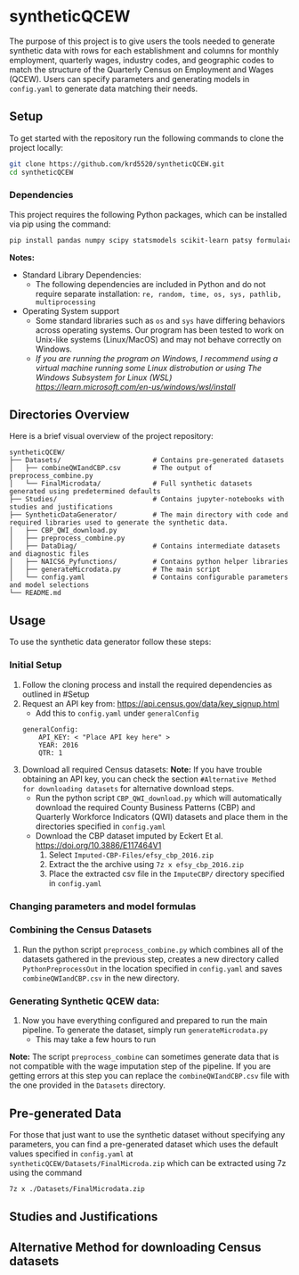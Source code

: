 
# syntheticQCEW
The purpose of this project is to give users the tools needed to generate synthetic data with rows for each establishment and columns for monthly employment, quarterly wages, industry codes, and geographic codes to match the structure of the Quarterly Census on Employment and Wages (QCEW). Users can specify parameters and generating models in `config.yaml` to generate data matching their needs.


## Setup
To get started with the repository run the following commands to clone the project locally:
```bash
git clone https://github.com/krd5520/syntheticQCEW.git
cd syntheticQCEW
```
### Dependencies
This project requires the following Python packages, which can be installed via pip using the command:
```bash
pip install pandas numpy scipy statsmodels scikit-learn patsy formulaic pyyaml tqdm
```
**Notes:**
* Standard Library Dependencies:
  * The following dependencies are included in Python and do not require separate installation: `re, random, time, os, sys, pathlib, multiprocessing`
* Operating System support
  * Some standard libraries such as `os` and `sys` have differing behaviors across operating systems. Our program has been tested to work on Unix-like systems (Linux/MacOS) and may not behave correctly on Windows.
  * *If you are running the program on Windows, I recommend using a virtual machine running some Linux distrobution or using The Windows Subsystem for Linux (WSL) https://learn.microsoft.com/en-us/windows/wsl/install*

## Directories Overview
Here is a brief visual overview of the project repository:
```
syntheticQCEW/
├── Datasets/               		# Contains pre-generated datasets
│   ├── combineQWIandCBP.csv    	# The output of preprocess_combine.py
│   └── FinalMicrodata/				# Full synthetic datasets generated using predetermined defaults
├── Studies/						# Contains jupyter-notebooks with studies and justifications
├── SyntheticDataGenerator/			# The main directory with code and required libraries used to generate the synthetic data.
│   ├── CBP_QWI_download.py
│   ├── preprocess_combine.py
│   ├── DataDiag/					# Contains intermediate datasets and diagnostic files
│   ├── NAICS6_Pyfunctions/			# Contains python helper libraries
│   ├── generateMicrodata.py		# The main script
│   └── config.yaml					# Contains configurable parameters and model selections
└── README.md
```

## Usage
To use the synthetic data generator follow these steps:
### Initial Setup
1. Follow the cloning process and install the required dependencies as outlined in #Setup
2. Request an API key from: https://api.census.gov/data/key_signup.html
	* Add this to `config.yaml` under `generalConfig`
	```
	generalConfig:
		API_KEY: < "Place API key here" >
		YEAR: 2016
		QTR: 1
	```
3. Download all required Census datasets:
**Note:** If you have trouble obtaining an API key, you can check the section `#Alternative Method for downloading datasets` for alternative download steps.
	* Run the python script `CBP_QWI_download.py`	which will automatically download the required County Business Patterns (CBP) and Quarterly Workforce Indicators (QWI) datasets and place them in the directories specified in `config.yaml`
	* Download the CBP dataset imputed by Eckert Et al. https://doi.org/10.3886/E117464V1
		1. Select `Imputed-CBP-Files/efsy_cbp_2016.zip`
		2. Extract the the archive using `7z x efsy_cbp_2016.zip`
		3. Place the extracted csv file in the `ImputeCBP/` directory specified in `config.yaml`
### Changing parameters and model formulas
### Combining the Census Datasets
1. Run the python script `preprocess_combine.py` which combines all of the datasets gathered in the previous step, creates a new directory called `PythonPreprocessOut` in the location specified in `config.yaml` and saves `combineQWIandCBP.csv` in the new directory.
### Generating Synthetic QCEW data:
1. Now you have everything configured and prepared to run the main pipeline. To generate the dataset, simply run `generateMicrodata.py`
	* This may take a few hours to run

**Note:**  The script `preprocess_combine` can sometimes generate data that is not compatible with the wage imputation step of the pipeline. If you are getting errors at this step you can replace the `combineQWIandCBP.csv` file with the one provided in the `Datasets` directory.

## Pre-generated Data
For those that just want to use the synthetic dataset without specifying any parameters, you can find a pre-generated dataset which uses the default values specified in `config.yaml` at `syntheticQCEW/Datasets/FinalMicroda.zip` which can be extracted using 7z using the command
```bash
7z x ./Datasets/FinalMicrodata.zip
```
## Studies and Justifications
## Alternative Method for downloading Census datasets

